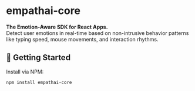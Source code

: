 # empathai-core

**The Emotion-Aware SDK for React Apps.**  
Detect user emotions in real-time based on non-intrusive behavior patterns like typing speed, mouse movements, and interaction rhythms.

## 🚀 Getting Started

Install via NPM:

```bash
npm install empathai-core
